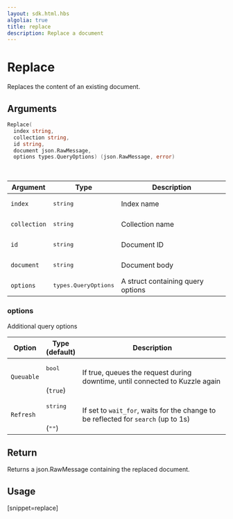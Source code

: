 ```yaml
---
layout: sdk.html.hbs
algolia: true
title: replace
description: Replace a document
---
```


# Replace

Replaces the content of an existing document.

## Arguments

```go
Replace(
  index string,
  collection string,
  id string,
  document json.RawMessage,
  options types.QueryOptions) (json.RawMessage, error)
```

<br/>

| Argument | Type | Description |
| --- | --- | --- |
| `index` | <pre>string</pre> | Index name |
| `collection` | <pre>string</pre> | Collection name |
| `id` | <pre>string</pre> | Document ID |
| `document` | <pre>string</pre> | Document body |
| `options` | <pre>types.QueryOptions</pre> | A struct containing query options |

### options

Additional query options

| Option | Type<br/>(default) | Description |
| --- | --- | --- |
| `Queuable` | <pre>bool</pre> <br/>(`true`) | If true, queues the request during downtime, until connected to Kuzzle again |
| `Refresh` | <pre>string</pre><br/>(`""`) | If set to `wait_for`, waits for the change to be reflected for `search` (up to 1s) |

## Return

Returns a json.RawMessage containing the replaced document.

## Usage

[snippet=replace]
